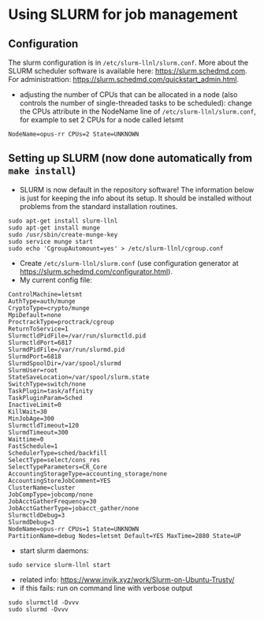 
# Using SLURM for job management

## Configuration

The slurm configuration is in `/etc/slurm-llnl/slurm.conf`. More about the SLURM scheduler software is available here: https://slurm.schedmd.com. For administrattion: https://slurm.schedmd.com/quickstart_admin.html.

* adjusting the number of CPUs that can be allocated in a node (also controls the number of single-threaded tasks to be scheduled): change the CPUs attribute in the NodeName line of `/etc/slurm-llnl/slurm.conf`, for example to set 2 CPUs for a node called letsmt

```
NodeName=opus-rr CPUs=2 State=UNKNOWN
```





## Setting up SLURM (now done automatically from `make install`)

* SLURM is now default in the repository software! The information below is just for keeping the info about its setup. It should be installed without problems from the standard installation routines.

```
sudo apt-get install slurm-llnl
sudo apt-get install munge
sudo /usr/sbin/create-munge-key
sudo service munge start
sudo echo 'CgroupAutomount=yes' > /etc/slurm-llnl/cgroup.conf
```

* Create `/etc/slurm-llnl/slurm.conf` (use configuration generator at https://slurm.schedmd.com/configurator.html). 
* My current config file:


```
ControlMachine=letsmt
AuthType=auth/munge
CryptoType=crypto/munge
MpiDefault=none
ProctrackType=proctrack/cgroup
ReturnToService=1
SlurmctldPidFile=/var/run/slurmctld.pid
SlurmctldPort=6817
SlurmdPidFile=/var/run/slurmd.pid
SlurmdPort=6818
SlurmdSpoolDir=/var/spool/slurmd
SlurmUser=root
StateSaveLocation=/var/spool/slurm.state
SwitchType=switch/none
TaskPlugin=task/affinity
TaskPluginParam=Sched
InactiveLimit=0
KillWait=30
MinJobAge=300
SlurmctldTimeout=120
SlurmdTimeout=300
Waittime=0
FastSchedule=1
SchedulerType=sched/backfill
SelectType=select/cons_res
SelectTypeParameters=CR_Core
AccountingStorageType=accounting_storage/none
AccountingStoreJobComment=YES
ClusterName=cluster
JobCompType=jobcomp/none
JobAcctGatherFrequency=30
JobAcctGatherType=jobacct_gather/none
SlurmctldDebug=3
SlurmdDebug=3
NodeName=opus-rr CPUs=1 State=UNKNOWN
PartitionName=debug Nodes=letsmt Default=YES MaxTime=2880 State=UP
```

* start slurm daemons:

```
sudo service slurm-llnl start
```

* related info: https://www.invik.xyz/work/Slurm-on-Ubuntu-Trusty/
* if this fails: run on command line with verbose output

```
sudo slurmctld -Dvvv
sudo slurmd -Dvvv
```